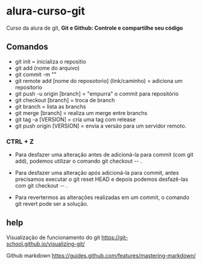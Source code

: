 # alura-curso-git
Curso da alura de git, **Git e Github: Controle e compartilhe seu código**
## Comandos
- git init =  inicializa o repositio
- git add (nome do arquivo)
- git commit -m ""
- git remote add [nome do reposotorio] (link/caminho) = adiciona um repositorio
- git push -u origin [branch] = "empurra" o commit para repositório 
- git checkout [branch] = troca de branch
- git branch = lista as branchs
- git merge  [branch] = realiza um merge entre branchs
- git tag -a [VERSION] = cria uma tag  com release
- git push origin [VERSION] = envia a versão para um servidor remoto.
### CTRL + Z

- Para desfazer uma alteração antes de adicioná-la para commit (com git add), podemos utilizar o comando git checkout -- <arquivos>.

- Para desfazer uma alteração após adicioná-la para commit, antes precisamos executar o git reset HEAD <arquivos> e depois podemos desfazê-las com git checkout -- <arquivos>.

- Para revertermos as alterações realizadas em um commit, o comando git revert pode ser a solução.



## help

Visualização de funcionamento do git
https://git-school.github.io/visualizing-git/

Github markdown
https://guides.github.com/features/mastering-markdown/
